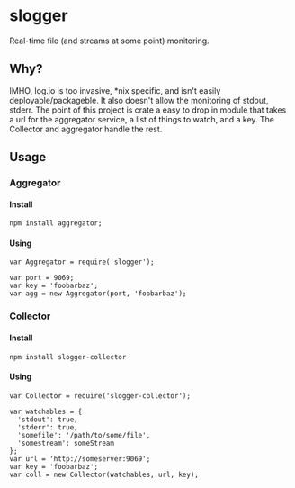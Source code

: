 
# slogger #

Real-time file (and streams at some point) monitoring. 

## Why? ##

IMHO, log.io is too invasive, *nix specific, and isn't easily deployable/packageble. It also doesn't
allow the monitoring of stdout, stderr. The point of this project is crate a easy to 
drop in module that takes a url for the aggregator service, a list of things to watch, 
and a key. The Collector and aggregator handle the rest.

## Usage ##

### Aggregator ###

#### Install ####

    npm install aggregator;

#### Using ####

    var Aggregator = require('slogger');

    var port = 9069;
    var key = 'foobarbaz';
    var agg = new Aggregator(port, 'foobarbaz');

### Collector ###

#### Install ####

    npm install slogger-collector

#### Using ####

    var Collector = require('slogger-collector');
    
    var watchables = {
      'stdout': true,
      'stderr': true,
      'somefile': '/path/to/some/file',
      'somestream': someStream
    };
    var url = 'http://someserver:9069';
    var key = 'foobarbaz';
    var coll = new Collector(watchables, url, key);